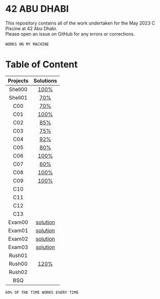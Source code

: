 # 42 ABU DHABI
This repository contains all of the work undertaken for the May 2023 C Piscine at 42 Abu Dhabi.<br />
Please open an issue on GitHub for any errors or corrections.<br/>
<br/>
`WORKS ON MY MACHINE` <br />

# Table of Content
| Projects      | Solutions  |
| :--------------:| :----------:|
| Shell00 | [100%](./Shell00) |
| Shell01 |  [70%](./Shell01) |
| C00 | [70%](./C00) |
| C01 | [100%](./C01) |
| C02 | [85%](./C02) |
| C03 |  [75%](./C03) |
| C04 |  [92%](./C04)|
| C05 | [80%](./C05)|
| C06 | [100%](./C06) |
| C07 |  [60%](./C07)|
| C08 | [100%](./C08) |
| C09 |  [100%](./C09)|
| C10 | |
| C11 | |
| C12 | |
| C13 | |
| Exam00 | [solution](./Exam/Level%2000) |
| Exam01 | [solution](./Exam/Level%2001) |
| Exam02 | [solution](./Exam/Level%2002) |
| Exam03 | [solution](./Exam/Level%2003)|
| Rush01 | |
| Rush00 | [120%](./Rush00) |
| Rush02 | |
| BSQ | |

`60% OF THE TIME WORKS EVERY TIME`
